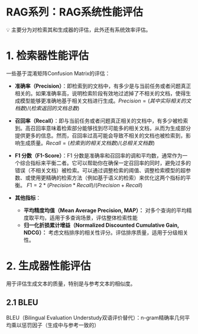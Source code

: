 <!-- JPW的Markdown笔记模板 v1, 其中的href需要视情更改上级目录href="../../format.css -->
<link rel="stylesheet" type="text/css" href="../../format.css">


<h1>RAG系列：RAG系统性能评估</h1>

💡 主要分为对检索其和生成器的评估，此外还有系统效率评估。

# 1. 检索器性能评估
一些基于混淆矩阵Confusion Matrix的评估：

- **准确率（Precision）**：即检索到的文档中，有多少是与当前任务或者问题真正相关的。如果准确率高，说明检索阶段有效地过滤掉了不相关的文档，使得生成模型能够更准确地基于相关文档进行生成。$Precision = (其中实际相关的文档数)/(检索返回的文档总数)$

- **召回率（Recall）**：即与当前任务或者问题真正相关的文档中，有多少被检索到。高召回率意味着检索部分能够找到尽可能多的相关文档，从而为生成部分提供更多的信息。然而，召回率过高可能会导致不相关的文档也被检索到，影响生成质量。$Recall = (检索到的相关文档数) / (总相关文档数)$

- **F1 分数（F1-Score）**：F1 分数是准确率和召回率的调和平均数，通常作为一个综合指标来平衡二者。它可以帮助你在确保一定召回率的同时，避免过多的错误（不相关文档）被检索。可以通过调整检索的阈值、调整检索模型的超参数、或使用更精确的检索方法（例如基于语义的检索）来优化这两个指标的平衡。
$F1 = 2 * (Precision * Recall) / (Precision + Recall)$

- **其他指标**：
    - **平均精度均值（Mean Average Precision, MAP）：**
    对多个查询的平均精度取平均，适用于多查询场景，评估整体检索性能
    - **归一化折损累计增益（Normalized Discounted Cumulative Gain, NDCG）：**
    考虑文档排序的相关性评分。评估排序质量，适用于分级相关性。

# 2. 生成器性能评估
用于评估生成文本的质量，特别是与参考文本的相似度。 

## 2.1 BLEU
BLEU（Bilingual Evaluation Understudy双语评价替代）：n-gram精确率几何平均乘以惩罚因子（生成中与参考一致的）